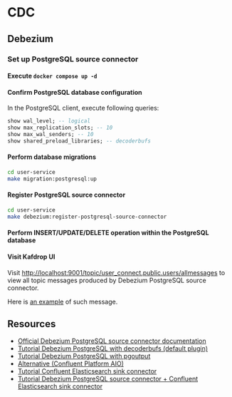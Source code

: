 # CDC

## Debezium

### Set up PostgreSQL source connector

#### Execute `docker compose up -d`

#### Confirm PostgreSQL database configuration

In the PostgreSQL client, execute following queries:

```sql
show wal_level; -- logical
show max_replication_slots; -- 10
show max_wal_senders; -- 10
show shared_preload_libraries; -- decoderbufs
```

#### Perform database migrations

```sh
cd user-service
make migration:postgresql:up
```

#### Register PostgreSQL source connector

```sh
cd user-service
make debezium:register-postgresql-source-connector
```

#### Perform INSERT/UPDATE/DELETE operation within the PostgreSQL database

#### Visit Kafdrop UI

Visit <http://localhost:9001/topic/user_connect.public.users/allmessages> to view all topic messages produced by Debezium PostgreSQL source connector.

Here is [an example](./assets/data/cdc-debezium-message-example.json) of such message.

## Resources

- [Official Debezium PostgreSQL source connector documentation](https://debezium.io/documentation/reference/stable/connectors/postgresql.html)
- [Tutorial Debezium PostgreSQL with decoderbufs (default plugin)](https://dev.to/emtiajium/track-every-postgresql-data-change-using-debezium-5e19)
- [Tutorial Debezium PostgreSQL with pgoutput](https://medium.com/@arijit.mazumdar/beyond-the-basics-of-debezium-for-postgresql-part-1-d1c6952ae110)
- [Alternative (Confluent Platform AIO)](https://github.com/confluentinc/cp-all-in-one/blob/latest/cp-all-in-one/docker-compose.yml)
- [Tutorial Confluent Elasticsearch sink connector](https://www.confluent.io/blog/kafka-elasticsearch-connector-tutorial/)
- [Tutorial Debezium PostgreSQL source connector + Confluent Elasticsearch sink connector](https://medium.com/@cagataygokcel/real-time-data-streaming-from-postgresql-to-elasticsearch-via-kafka-and-debezium-b624b43cadb)
